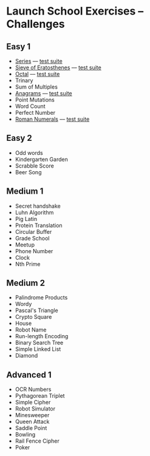 # Launch School Exercises – Challenges

## Easy 1

* [Series](series.rb) –– [test suite](series_test.rb)
* [Sieve of Eratosthenes](sieve.rb) –– [test suite](sieve_test.rb)
* [Octal](octal.rb) –– [test suite](octal_test.rb)
* Trinary
* Sum of Multiples
* [Anagrams](anagram.rb) –– [test suite](anagram_test.rb)
* Point Mutations
* Word Count
* Perfect Number
* [Roman Numerals](roman_numerals.rb) –– [test suite](roman_numerals_test.rb)

## Easy 2

* Odd words
* Kindergarten Garden
* Scrabble Score
* Beer Song

## Medium 1

* Secret handshake
* Luhn Algorithm
* Pig Latin
* Protein Translation
* Circular Buffer
* Grade School
* Meetup
* Phone Number
* Clock
* Nth Prime

## Medium 2

* Palindrome Products
* Wordy
* Pascal's Triangle
* Crypto Square
* House
* Robot Name
* Run-length Encoding
* Binary Search Tree
* Simple Linked List
* Diamond

## Advanced 1

* OCR Numbers
* Pythagorean Triplet
* Simple Cipher
* Robot Simulator
* Minesweeper
* Queen Attack
* Saddle Point
* Bowling
* Rail Fence Cipher
* Poker
